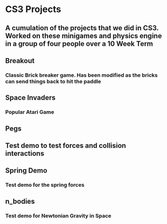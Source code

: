# CS3 Projects
## A cumulation of the projects that we did in CS3. Worked on these minigames and physics engine in a group of four people over a 10 Week Term

## Breakout
### Classic Brick breaker game. Has been modified as the bricks can send things back to hit the paddle

## Space Invaders
### Popular Atari Game 

## Pegs
## Test demo to test forces and collision interactions 

## Spring Demo
### Test demo for the spring forces

## n_bodies
### Test demo for Newtonian Gravity in Space
